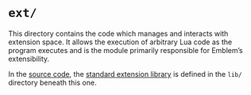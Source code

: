 # `ext/`

This directory contains the code which manages and interacts with extension space.
It allows the execution of arbitrary Lua code as the program executes and is the module primarily responsible for Emblem’s extensibility.

In the [source code][repo-url], the [standard extension library][std-lib-doc] is defined in the `lib/` directory beneath this one.

[repo-url]: https://github.com/TheSignPainter98/emblem
[std-lib-doc]: ../../extension-api.md
